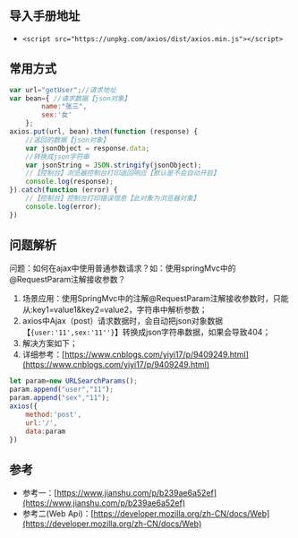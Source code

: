 ## 导入手册地址
- `<script src="https://unpkg.com/axios/dist/axios.min.js"></script>`
## 常用方式
```javascript
var url="getUser";//请求地址
var bean={ //请求数据【json对象】
        name:"张三",
        sex:'女'
    };
axios.put(url, bean).then(function (response) {
    //返回的数据【json对象】
    var jsonObject = response.data;
    //转换成json字符串
    var jsonString = JSON.stringify(jsonObject);
    //【控制台】浏览器控制台打印返回响应【默认是不会自动开启】
    console.log(response);
}).catch(function (error) {
    //【控制台】控制台打印错误信息【此对象为浏览器对象】
    console.log(error);
})
```
## 问题解析
问题：如何在ajax中使用普通参数请求？如：使用springMvc中的@RequestParam注解接收参数？

1. 场景应用：使用SpringMvc中的注解@RequestParam注解接收参数时，只能从:key1=value1&key2=value2，字符串中解析参数；
2. axios中Ajax（post）请求数据时，会自动把json对象数据【`{user:'11',sex:'11''}`】转换成json字符串数据，如果会导致404；
3. 解决方案如下；
4. 详细参考：[https://www.cnblogs.com/yiyi17/p/9409249.html](https://www.cnblogs.com/yiyi17/p/9409249.html)
```javascript
let param=new URLSearchParams();
param.append("user","11");
param.append("sex","11");
axios({
    method:'post',
    url:'/',
    data:param
})
```
## 参考
- 参考一：[https://www.jianshu.com/p/b239ae6a52ef](https://www.jianshu.com/p/b239ae6a52ef)
- 参考二(Web Api)：[https://developer.mozilla.org/zh-CN/docs/Web](https://developer.mozilla.org/zh-CN/docs/Web)